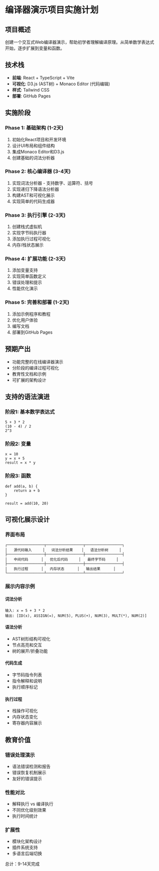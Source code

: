 # 编译器演示项目实施计划

## 项目概述
创建一个交互式Web编译器演示，帮助初学者理解编译原理。从简单数学表达式开始，逐步扩展到变量和函数。

## 技术栈
- **前端**: React + TypeScript + Vite
- **可视化**: D3.js (AST树) + Monaco Editor (代码编辑)
- **样式**: Tailwind CSS
- **部署**: GitHub Pages

## 实施阶段

### Phase 1: 基础架构 (1-2天)
1. 初始化React项目和开发环境
2. 设计UI布局和组件结构
3. 集成Monaco Editor和D3.js
4. 创建基础的词法分析器

### Phase 2: 核心编译器 (3-4天)
1. 实现词法分析器 - 支持数字、运算符、括号
2. 实现递归下降语法分析器
3. 构建AST和可视化展示
4. 实现简单的代码生成器

### Phase 3: 执行引擎 (2-3天)
1. 创建栈式虚拟机
2. 实现字节码执行器
3. 添加执行过程可视化
4. 内存/栈状态展示

### Phase 4: 扩展功能 (2-3天)
1. 添加变量支持
2. 实现简单函数定义
3. 错误处理和提示
4. 性能优化演示

### Phase 5: 完善和部署 (1-2天)
1. 添加示例程序和教程
2. 优化用户体验
3. 编写文档
4. 部署到GitHub Pages

## 预期产出
- 功能完整的在线编译器演示
- 分阶段的编译过程可视化
- 教育性文档和示例
- 可扩展的架构设计

## 支持的语法演进

### 阶段1: 基本数学表达式
```
5 + 3 * 2
(10 - 4) / 2
2^3
```

### 阶段2: 变量
```
x = 10
y = x + 5
result = x * y
```

### 阶段3: 函数
```
def add(a, b) {
    return a + b
}

result = add(10, 20)
```

## 可视化展示设计

### 界面布局
```
┌─────────────────┬─────────────────┬─────────────────┐
│   源代码输入     │   词法分析结果    │   语法分析树     │
├─────────────────┼─────────────────┼─────────────────┤
│   中间代码      │   优化后代码     │   最终字节码     │
├─────────────────┼─────────────────┼─────────────────┤
│   执行过程      │   内存状态      │   输出结果      │
└─────────────────┴─────────────────┴─────────────────┘
```

### 展示内容示例

#### 词法分析
```
输入: x = 5 + 3 * 2
输出: [ID(x), ASSIGN(=), NUM(5), PLUS(+), NUM(3), MULT(*), NUM(2)]
```

#### 语法分析
- AST树形结构可视化
- 节点高亮和交互
- 树的展开/折叠功能

#### 代码生成
- 字节码指令列表
- 指令解释和说明
- 执行顺序标记

#### 执行过程
- 栈操作可视化
- 内存状态变化
- 寄存器内容展示

## 教育价值

### 错误处理演示
- 语法错误检测和报告
- 错误恢复机制展示
- 友好的错误提示

### 性能对比
- 解释执行 vs 编译执行
- 不同优化级别效果
- 执行时间统计

### 扩展性
- 模块化架构设计
- 插件系统支持
- 多语言后端切换

总计：9-14天完成